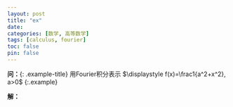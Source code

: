 ```yaml
---
layout: post
title: "ex"
date:
categories: [数学, 高等数学]
tags: [calculus, fourier]
toc: false
pin: false
---
```



**问：**{: .example-title}
用Fourier积分表示 $\displaystyle f(x)=\frac1{a^2+x^2}, a>0$
{:.example}

<!-- more -->

<!-- 上面的是摘要分割线 -->

<div class="solution">
<strong class="soln-title">解：</strong>

</div>

